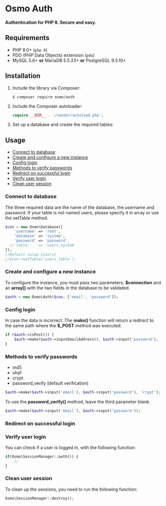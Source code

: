 ﻿# Osmo Auth

**Authentication for PHP 8. Secure and easy.**

## Requirements
* PHP 8.0+ (`php 8`)
* PDO (PHP Data Objects) extension (`pdo`)
* MySQL 5.6+ **or** MariaDB 5.5.23+ **or** PostgreSQL 9.5.10+

## Installation
1. Include the library via Composer:

   ```
   $ composer require osmo/auth
   ```

1. Include the Composer autoloader:

   ```php
   require __DIR__ . '/vendor/autoload.php';
   ```

1. Set up a database and create the required tables:

## Usage
* [Connect to database](#connect-to-database)
* [Create and configure a new instance](#create-and-configure-a-new-instance)
* [Config login](#config-login)
* [Methods to verify passwords](#methods-to-verify-passwords)
* [Redirect on successful login](#redirect-on-successful-login)
* [Verify user login](#verify-user-login)
* [Clean user session](#clean-user-session)

### Connect to database

The three required data are the name of the database, the username and password. If your table is not named users, please specify it in array or use the setTable method.

```php
$con = new Osmo\Database([
    'username' => 'root',
    'database' => 'system',
    'password' => 'password'
  //'table'    => 'users_system' 
]);
//Default value {users}
//$con->setTable('users_table');
```

### Create and configure a new instance

To configure the instance, you must pass two parameters, **$connection** and an **array[]** with the two fields in the database to be validated.

```php
$auth = new Osmo\Auth($con, ['email', 'password']);
```

### Config login

In case the data is incorrect. The **make()** function will return a redirect to the same path where the **$_POST** method was executed.

```php
if ($auth->isPost()) {
    $auth->make($auth->inputEmailAddress(), $auth->input('password'), 'md5');
}
```

### Methods to verify passwords

* md5
* sha1
* crypt
* password_verify (default verification)

```php
$auth->make($auth->input('email'), $auth->input('password'), 'crypt');
```

To use the **password_verify()** method, leave the third parameter blank.

```php
$auth->make($auth->input('email'), $auth->input('password'));
```

### Redirect on successful login

### Verify user login

You can check if a user is logged in, with the following function:

```php
if(Osmo\SessionManager::auth()) {
    //
}
```

### Clean user session

To clean up the sessions, you need to run the following function:

```php
Osmo\SessionManager::destroy();
```
